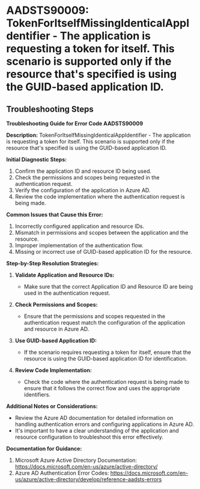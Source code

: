 
# AADSTS90009: TokenForItselfMissingIdenticalAppIdentifier - The application is requesting a token for itself. This scenario is supported only if the resource that's specified is using the GUID-based application ID.


## Troubleshooting Steps
**Troubleshooting Guide for Error Code AADSTS90009**

**Description:** TokenForItselfMissingIdenticalAppIdentifier - The application is requesting a token for itself. This scenario is supported only if the resource that's specified is using the GUID-based application ID.

**Initial Diagnostic Steps:**
1. Confirm the application ID and resource ID being used.
2. Check the permissions and scopes being requested in the authentication request.
3. Verify the configuration of the application in Azure AD.
4. Review the code implementation where the authentication request is being made.

**Common Issues that Cause this Error:**
1. Incorrectly configured application and resource IDs.
2. Mismatch in permissions and scopes between the application and the resource.
3. Improper implementation of the authentication flow.
4. Missing or incorrect use of GUID-based application ID for the resource.

**Step-by-Step Resolution Strategies:**
1. **Validate Application and Resource IDs:**
   - Make sure that the correct Application ID and Resource ID are being used in the authentication request.
  
2. **Check Permissions and Scopes:**
   - Ensure that the permissions and scopes requested in the authentication request match the configuration of the application and resource in Azure AD.

3. **Use GUID-based Application ID:**
   - If the scenario requires requesting a token for itself, ensure that the resource is using the GUID-based application ID for identification.

4. **Review Code Implementation:**
   - Check the code where the authentication request is being made to ensure that it follows the correct flow and uses the appropriate identifiers.

**Additional Notes or Considerations:**
- Review the Azure AD documentation for detailed information on handling authentication errors and configuring applications in Azure AD.
- It's important to have a clear understanding of the application and resource configuration to troubleshoot this error effectively.

**Documentation for Guidance:**
1. Microsoft Azure Active Directory Documentation: https://docs.microsoft.com/en-us/azure/active-directory/
2. Azure AD Authentication Error Codes: https://docs.microsoft.com/en-us/azure/active-directory/develop/reference-aadsts-errors